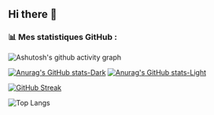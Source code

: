 ## Hi there 👋

### 📊 Mes statistiques GitHub :

![Ashutosh's github activity graph](https://github-readme-activity-graph.vercel.app/graph?username=bpiaple)

[![Anurag's GitHub stats-Dark](https://github-readme-stats.vercel.app/api?username=bpiaple&show_icons=true&theme=dark#gh-dark-mode-only)](https://github.com/bpiaple)
[![Anurag's GitHub stats-Light](https://github-readme-stats.vercel.app/api?username=bpiaple&show_icons=true&theme=default#gh-light-mode-only)](https://github.com/bpiaple)

[![GitHub Streak](https://streak-stats.demolab.com/?user=bpiaple&theme=dark)](https://git.io/streak-stats)

![Top Langs](https://github-readme-stats.vercel.app/api/top-langs/?username=bpiaple&layout=compact&theme=dark)
